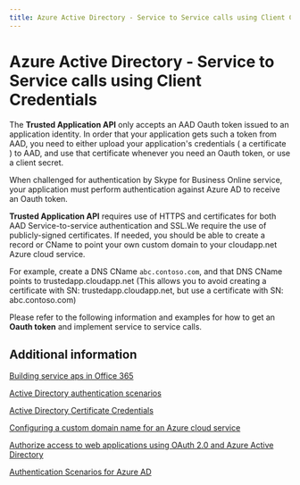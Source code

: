 ```yaml
---
title: Azure Active Directory - Service to Service calls using Client Credentials
---
```

# Azure Active Directory - Service to Service calls using Client Credentials


The **Trusted Application API** only accepts an AAD Oauth token issued to an application identity.  In order that your application gets such a token from AAD, you need to either upload your application's credentials ( a certificate ) to AAD, and use that certificate whenever you need an Oauth token, or use a client secret.
 
When challenged for authentication by Skype for Business Online service, your application must perform authentication against Azure AD to receive an Oauth token.

**Trusted Application API** requires use of HTTPS and certificates for both AAD Service-to-service authentication and SSL.We require the use of publicly-signed certificates.  If needed, you should be able to create a record or CName to point your own custom domain to your cloudapp.net Azure cloud service.
 
For example, create a DNS CName `abc.contoso.com`, and that DNS CName points to trustedapp.cloudapp.net (This allows you to avoid creating a certificate with SN: trustedapp.cloudapp.net, but use a certificate with SN: abc.contoso.com)
 
Please refer to the following information and examples for how to get an **Oauth token** and implement service to service calls.
 
## Additional information

[Building service aps in Office 365](https://msdn.microsoft.com/office/office365/howto/building-service-apps-in-office-365)

[Active Directory authentication scenarios](https://azure.microsoft.com/documentation/articles/active-directory-authentication-scenarios)

[Active Directory Certificate Credentials](https://github.com/Azure-Samples/active-directory-dotnet-daemon-certificate-credential)

[Configuring a custom domain name for an Azure cloud service](https://azure.microsoft.com/documentation/articles/cloud-services-custom-domain-name-portal)

[Authorize access to web applications using OAuth 2.0 and Azure Active Directory](https://msdn.microsoft.com/library/azure/dn645543.aspx)

[Authentication Scenarios for Azure AD](https://azure.microsoft.com/documentation/articles/active-directory-authentication-scenarios)
